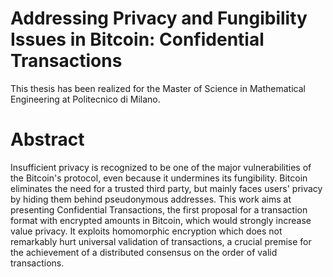 # Addressing Privacy and Fungibility Issues in Bitcoin: Confidential Transactions
This thesis has been realized for the Master of Science in Mathematical Engineering at Politecnico di Milano.

# Abstract
Insufficient privacy is recognized to be one of the major vulnerabilities of the Bitcoin's protocol, even because it undermines its fungibility. Bitcoin eliminates the need for a trusted third party, but mainly faces users' privacy by hiding them behind pseudonymous addresses.
This work aims at presenting Confidential Transactions, the first proposal for a transaction format with encrypted amounts in Bitcoin, which would strongly increase value privacy. It exploits homomorphic encryption which does not remarkably hurt universal validation of transactions, a crucial premise for the achievement of a distributed consensus on the order of valid transactions.
